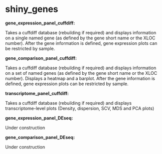 # shiny_genes

<b>gene_expression_panel_cuffdiff:</b>

Takes a cuffdiff database (rebuilding if required) and displays information on a single named gene (as defined by the gene short name or the XLOC number). After the gene information is defined, gene expression plots can be restricted by sample.

<b>gene_comparison_panel_cuffdiff:</b>

Takes a cuffdiff database (rebuilding if required) and displays information on a set of named genes (as defined by the gene short name or the XLOC number). Displays a heatmap and a barplot. After the gene information is defined, gene expression plots can be restricted by sample.

<b>transcriptome_panel_cuffdiff:</b>

Takes a cuffdiff database (rebuilding if required) and displays transcriptome-level plots (Density, dispersion, SCV, MDS and PCA plots)

<b>gene_expression_panel_DEseq:</b>

Under construction

<b>gene_comparison_panel_DEseq:</b>

Under construction
